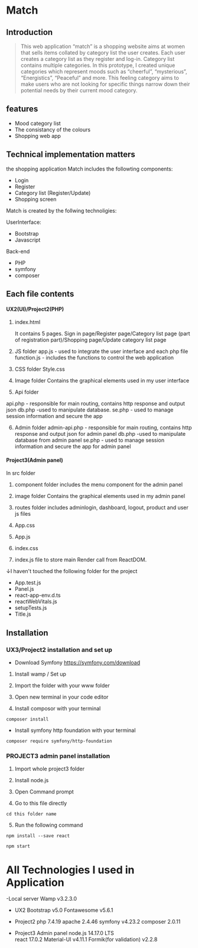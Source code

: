 # Match 

## Introduction 

>This web application “match” is a shopping website aims at women that sells items collated by category list the user creates. 
Each user creates a category list as they register and log-in. Category list contains multiple categories. In this prototype, I created unique categories which represent moods such as “cheerful”, “mysterious”, “Energistics”, “Peaceful” and more. 
This feeling category aims to make users who are not looking for specific things narrow down their potential needs by their current mood category.  

## features

- Mood category list
- The consistancy of the colours
- Shopping web app


## Technical implementation matters
the shopping application Match includes the followting components:

- Login 
- Register 
- Category list (Register/Update)
- Shopping screen 

Match is created by the follwing technoligies:

UserInterface:
- Bootstrap 
- Javascript

Back-end 
- PHP
- symfony 
- composer



## Each file contents

#### UX2(UI)/Project2(PHP)

1. index.html

    It contains 5 pages. 
    Sign in page/Register page/Category list page (part of registration part)/Shopping page/Update category list page 


2. JS folder 
app.js - used to integrate the user interface and each php file 
function.js - includes the functions to control the web application  

 

3. CSS folder 
Style.css  

 

4. Image folder 
Contains the graphical elements used in my user interface 

 

5. Api folder 

api.php  - responsible for main routing, contains http response and output json 
db.php -used to manipulate database. 
se.php - used to manage session information and secure the app 


6. Admin folder 
admin-api.php - responsible for main routing, contains http response and output json for admin panel
db.php -used to manipulate database from admin panel 
se.php - used to manage session information and secure the app for admin panel 



#### Project3(Admin panel)
In src folder 
1. component folder
includes the menu component for the admin panel

2. image folder
Contains the graphical elements used in my admin panel

3. routes folder
includes adminlogin, dashboard, logout, product and user js files 

4. App.css

5. App.js

6. index.css

7. index.js
file to store main Render call from ReactDOM.

↓I haven't touched the following folder for the project
- App.test.js
- Panel.js
- react-app-env.d.ts
- reactWebVitals.js
- setupTests.js
- Title.js


## Installation 

### UX3/Project2 installation and set up  

* Download Symfony
https://symfony.com/download 

1. Install wamp / Set up

2. Import the folder with your www folder

3. Open new terminal in your code editor 

4. Install composor with your terminal
```
composer install
```

*  Install symfony http foundation with your terminal 
```
composer require symfony/http-foundation
```

### PROJECT3 admin panel installation 

1. Import whole project3 folder

2. Install node.js

3. Open Command prompt 

4. Go to this file directly
```
cd this folder name
```

5. Run the following command

```
npm install --save react
```

```
npm start 
```


# All Technologies I used in Application 

-Local server 
Wamp v3.2.3.0

- UX2
Bootstrap v5.0 
Fontawesome v5.6.1

- Project2 
php 7.4.19
apache 2.4.46
symfony v4.23.2
composer 2.0.11

- Project3 Admin panel
node.js 14.17.0 LTS  
react 17.0.2
Material-UI v4.11.1 
Formik(for validation) v2.2.8







 